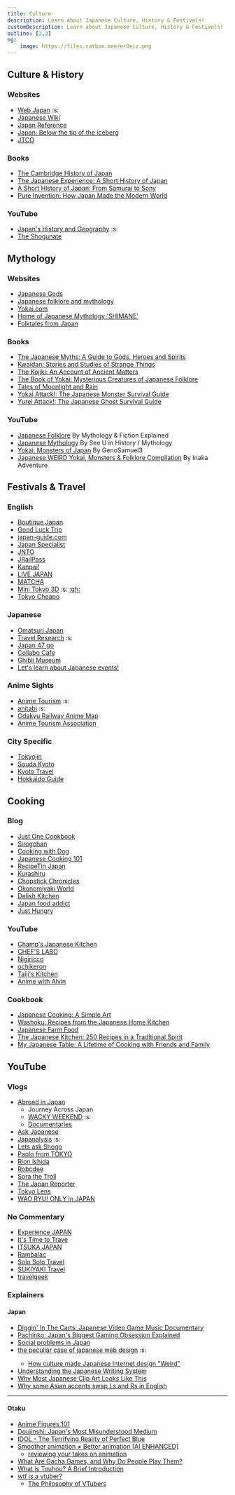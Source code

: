 ```yaml
---
title: Culture
description: Learn about Japanese Culture, History & Festivals!
customDescription: Learn about Japanese Culture, History & Festivals!
outline: [2,3]
og:
    image: https://files.catbox.moe/er0eiz.png
---
```


<GradientCard title="About Japan" description=" Learn about Japanese Culture, History & Festivals!" theme="turquoise" variant="thin"/>


## Culture & History

### Websites
- [Web Japan](https://web-japan.org/) :s: <Badge type="info" text="Old" link="https://web-japan.org/atlas/index.html" /> 
- [Japanese Wiki](https://www.japanesewiki.com/)
- [Japan Reference](https://jref.com/)
- [Japan: Below the tip of the iceberg](https://prezi.com/9_lvn6v3fzgt/japan-below-the-tip-of-the-iceberg/) <Badge type="tip" text="Gaijin" link="https://old.reddit.com/r/IcebergCharts/comments/n4edop/gaijin_foreigners_in_japan_iceberg/" />
- [JTCO](https://www.jtco.or.jp/en/)

### Books
- [The Cambridge History of Japan](https://www.cambridge.org/core/series/cambridge-history-of-japan/18F050C94D8B0E2BFAAF5CCAE19E87FE)
- [The Japanese Experience: A Short History of Japan](https://www.amazon.com/Japanese-Experience-Short-History-Civilisation/dp/0520225600)
- [A Short History of Japan: From Samurai to Sony](https://www.amazon.com/Short-History-Japan-Samurai-Sony/dp/1865085162)
- [Pure Invention: How Japan Made the Modern World](https://www.amazon.com/gp/product/1984826719)

### YouTube
- [Japan's History and Geography](https://www.youtube.com/playlist?list=PLZZ0o0vuqmrOKvwEDnlb_ogILpBlo3RoW) :s:
- [The Shogunate](https://www.youtube.com/@TheShogunate/)



## Mythology

### Websites
- [Japanese Gods](https://mythopedia.com/topics/japanese-gods)
- [Japanese folklore and mythology](https://www.newworldencyclopedia.org/entry/Japanese_folklore_and_mythology)
- [Yokai.com](https://yokai.com/)
- [Home of Japanese Mythology 'SHIMANE'](https://www.kankou-shimane.com/en/japanesemythology/)
- [Folktales from Japan](https://sites.pitt.edu/~dash/japan.html) <Badge type="info" text="Books" link="https://sites.pitt.edu/~dash/japantales.html" />

### Books
- [The Japanese Myths: A Guide to Gods, Heroes and Spirits](https://www.amazon.com/Japanese-Myths-Guide-Heroes-Spirits/dp/0500252319)
- [Kwaidan: Stories and Studies of Strange Things](https://www.amazon.com/Kwaidan-Stories-Studies-Strange-Classics/dp/0804836620)
- [The Kojiki: An Account of Ancient Matters](https://www.amazon.com/Kojiki-Account-Ancient-Translations-Classics/dp/0231163894)
- [The Book of Yokai: Mysterious Creatures of Japanese Folklore](https://www.amazon.com/Book-Yokai-Mysterious-Creatures-Japanese/dp/0520271025)
- [Tales of Moonlight and Rain](https://www.amazon.com/Tales-Moonlight-Translations-Classics-Paperback/dp/0231139136)
- [Yokai Attack!: The Japanese Monster Survival Guide](https://www.amazon.com/Yokai-Attack-Japanese-Monster-Survival/dp/480531219X)
- [Yurei Attack!: The Japanese Ghost Survival Guide](https://www.amazon.com/Yurei-Attack-Japanese-Survival-ATTACK/dp/4805312149)

### YouTube
- [Japanese Folklore](https://www.youtube.com/playlist?list=PLgZdqfi4SZ0q-BLpzfuzWrXgxkyNcqagc) <tooltip>By Mythology & Fiction Explained</tooltip>
- [Japanese Mythology](https://www.youtube.com/playlist?list=PLY7BFnOZ_ONQF02Aj2gfFKyC-RmsdgQHL) <tooltip>By See U in History / Mythology</tooltip>
- [Yokai: Monsters of Japan](https://www.youtube.com/playlist?list=PLiHkvPlOtVBCPoN70Edn_Sosl5PeeAiFW) <tooltip>By GenoSamuel3</tooltip>
- [Japanese WEIRD Yokai, Monsters & Folklore Compilation](https://www.youtube.com/watch?v=LEH_9iygWvw) <tooltip>By Inaka Adventure</tooltip>


## Festivals & Travel

### English
- [Boutique Japan](https://boutiquejapan.com/)
- [Good Luck Trip](https://www.gltjp.com/en/)
- [japan-guide.com](https://www.japan-guide.com/)
- [Japan Specialist](https://japanspecialist.com/)
- [JNTO](https://www.japan.travel/en/us/)
- [JRailPass](https://www.jrailpass.com/blog/)
- [Kanpai!](https://www.kanpai-japan.com/)
- [LIVE JAPAN](https://livejapan.com/)
- [MATCHA](https://matcha-jp.com/en)
- [Mini Tokyo 3D](https://minitokyo3d.com/) :s: [:gh:](https://github.com/nagix/mini-tokyo-3d)
- [Tokyo Cheapo](https://tokyocheapo.com/)

### Japanese
- [Omatsuri Japan](https://omatsurijapan.com/)
- [Travel Research](https://www.homemate-research-tour.com/) :s:
- [Japan 47 go](https://www.japan47go.travel/ja)
- [Collabo Cafe](https://collabo-cafe.com/)
- [Ghibli Museum](https://www.ghibli-museum.jp/en/)
- [Let's learn about Japanese events!](https://www.kyosei-tairyu.jp/)
  
### Anime Sights
- [Anime Tourism](https://anime-tourism.jp/) :s:
- [anitabi](https://anitabi.cn/) :s:
- [Odakyu Railway Anime Map](https://www.odakyu.jp/sc/anime/)
- [Anime Tourism Association](https://x.com/animetourism88)

### City Specific
- [Tokyojin](https://tokyojin.info/)
- [Souda Kyoto](https://souda-kyoto.jp/index.html)
- [Kyoto Travel](https://kyototravel.info/)
- [Hokkaido Guide](https://hokkaidoguide.com/) <Badge type="info" text="English" />



## Cooking

### Blog
- [Just One Cookbook](https://www.justonecookbook.com/) <Badge type="info" text="YouTube" link="https://www.youtube.com/@justonecookbook" />
- [Sirogohan](https://www.sirogohan.com/) <Badge type="info" text="YouTube" link="https://www.youtube.com/@sirogohancom/" />
- [Cooking with Dog](https://cookingwithdog.com/) <Badge type="info" text="YouTube" link="https://www.youtube.com/@cookingwithdog" />
- [Japanese Cooking 101](https://www.japanesecooking101.com/) <Badge type="info" text="YouTube" link="https://www.youtube.com/@JapaneseCooking101/" />
- [RecipeTin Japan](https://japan.recipetineats.com/) <Badge type="info" text="YouTube" link="https://www.youtube.com/@JapaneseCooking101" />
- [Kurashiru](https://www.kurashiru.com/)
- [Chopstick Chronicles](https://www.chopstickchronicles.com/)
- [Okonomiyaki World](https://okonomiyakiworld.com/index.html)
- [Delish Kitchen](https://delishkitchen.tv/)
- [Japan food addict](https://www.japanfoodaddict.com/)
- [Just Hungry](https://www.justhungry.com/recipes)

### YouTube
- [Champ's Japanese Kitchen](https://www.youtube.com/@ChampsJapaneseKitchen)
- [CHEF'S LABO](https://www.youtube.com/@CHEFSLABO)
- [Nigiricco](https://www.youtube.com/@nigiricco)
- [ochikeron](https://www.youtube.com/@ochikeron)
- [Taiji's Kitchen](https://www.youtube.com/@taijiskitchen/)
- [Anime with Alvin](https://www.youtube.com/playlist?list=PLopY4n17t8RAHz5OSGQP6I9z7UZqAZ4WW)

### Cookbook
- [Japanese Cooking: A Simple Art](https://www.amazon.com/Japanese-Cooking-Simple-Shizuo-Tsuji/dp/1568363885)
- [Washoku: Recipes from the Japanese Home Kitchen](https://www.amazon.com/Washoku-Recipes-Japanese-Home-Kitchen/dp/1580085199)
- [Japanese Farm Food](https://www.amazon.com/Japanese-Farm-Nancy-Singleton-Hachisu/dp/1449418295)
- [The Japanese Kitchen: 250 Recipes in a Traditional Spirit](https://www.amazon.com/Japanese-Kitchen-Recipes-Traditional-Spirit/dp/1558321772)
- [My Japanese Table: A Lifetime of Cooking with Friends and Family](https://www.amazon.com/My-Japanese-Table-Lifetime-Cooking/dp/4805311185)



## YouTube

### Vlogs
- [Abroad in Japan](https://www.youtube.com/@AbroadinJapan)
    - Journey Across Japan <Badge type="tip" text="S1" link="https://www.youtube.com/playlist?list=PLSOR9_iNzVfl4ghftQDpTA4CXUvCKRlsL"/> <Badge type="tip" text="S2" link="https://www.youtube.com/playlist?list=PLSOR9_iNzVflVY0eQlZY4V0gArxUiOMLR"/> <Badge type="tip" text="S3" link="https://www.youtube.com/playlist?list=PLSOR9_iNzVflGF8OZwBqYH4mxDXvlkpSX"/> <Badge type="tip" text="S4" link="https://www.youtube.com/playlist?list=PLdd050JRcXCJlhiSBMjIwvB7wQ8PR-JzV"/> <Badge type="tip" text="S5" link="https://www.youtube.com/playlist?list=PLSOR9_iNzVflb2CWbcuXX8JQoVTcXCh2X"/> <Badge type="tip" text="S6" link="https://www.youtube.com/playlist?list=PLSOR9_iNzVfm7GkI4U9bFBjJn4-KSFfsD" />
    - [WACKY WEEKEND](https://www.youtube.com/playlist?list=PL3BrCRgvsZ9DbueHiNITARMRqi0YfCgbT) :s:
    - [Documentaries](https://www.youtube.com/playlist?list=PLSOR9_iNzVfnEAmyp9QbIQk3xkeLVTUTq)
- [Ask Japanese](https://www.youtube.com/@AskJapanese)
- [Japanalysis](https://www.youtube.com/@Japanalysis) :s:
- [Lets ask Shogo](https://www.youtube.com/@LetsaskShogo)
- [Paolo from TOKYO](https://www.youtube.com/@PaolofromTOKYO)
- [Rion Ishida](https://www.youtube.com/@RionIshida)
- [Robcdee](https://www.youtube.com/@Robcdee)
- [Sora the Troll](https://www.youtube.com/@sorathetroll)
- [The Japan Reporter](https://www.youtube.com/@TheJapanReporter)
- [Tokyo Lens](https://www.youtube.com/@TokyoLens)
- [WAO RYU! ONLY in JAPAN](https://www.youtube.com/@WaoryuONLYinJAPAN)

### No Commentary
- [Experience JAPAN](https://www.youtube.com/@experience_japan)
- [It's Time to Trave](https://www.youtube.com/@its_time_to_travel)
- [ITSUKA JAPAN](https://www.youtube.com/@itsukajapantravel)
- [Rambalac](https://www.youtube.com/@rambalac)
- [Solo Solo Travel](https://www.youtube.com/@solosolotravel)
- [SUKIYAKI Travel](https://www.youtube.com/@sukiyakitravel)
- [travelgeek](https://www.youtube.com/@travelgeekphotography)

### Explainers

#### Japan

- [Diggin' In The Carts: Japanese Video Game Music Documentary](https://www.youtube.com/playlist?list=PLdd050JRcXCIefOzuG_gw-KNUlq_beHar)
- [Pachinko: Japan's Biggest Gaming Obsession Explained](https://www.youtube.com/watch?v=-tBy2jemw4s)
- [Social problems in Japan](https://www.youtube.com/playlist?list=PLpIWoYf9KNFV_I-719B3pk673xaHZ6fYY)
- [the peculiar case of japanese web design](https://sabrinas.space/) :s: <Badge type="info" text="Video" link="https://www.youtube.com/watch?v=z6ep308goxQ" />
    - [How culture made Japanese Internet design "Weird"](https://www.youtube.com/watch?v=Opy-SjDU0UY)
- [Understanding the Japanese Writing System](https://www.youtube.com/watch?v=r7a8OjvViwE)
- [Why Most Japanese Clip Art Looks Like This](https://www.youtube.com/watch?v=g3CyRZY90M4)
- [Why some Asian accents swap Ls and Rs in English](https://www.youtube.com/watch?v=2yzMUs3badc)
___
#### Otaku

- [Anime Figures 101](https://youtube.com/playlist?list=PL67Usptllz-RMadnMX0oCWXqdiD2pAHnS)
- [Doujinshi: Japan's Most Misunderstood Medium](https://www.youtube.com/watch?v=5N0VerI9DxE)
- [IDOL - The Terrifying Reality of Perfect Blue](https://www.youtube.com/watch?v=WAcb_57r1Bo)
- [Smoother animation ≠ Better animation [AI ENHANCED]](https://www.youtube.com/watch?v=_KRb_qV9P4g)
    - [reviewing your takes on animation](https://www.youtube.com/watch?v=OhcLATiI9Is)
- [What Are Gacha Games, and Why Do People Play Them?](https://www.youtube.com/watch?v=IIVjnRAJkZ8)
- [What is Touhou? A Brief Introduction](https://www.youtube.com/watch?v=livReBXdiek)
- [wtf is a vtuber?](https://www.youtube.com/watch?v=r8blCsTOc2I)
    - [The Philosophy of VTubers](https://www.youtube.com/watch?v=Z8r6jFyISBg)
